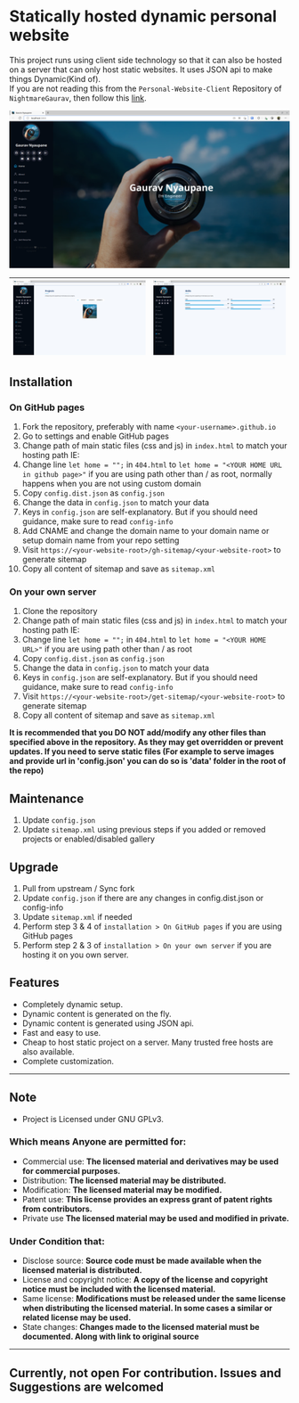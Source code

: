 # Statically hosted dynamic personal website

This project runs using client side technology so that it can also be hosted on a server that can only host static websites. It uses JSON api to make things Dynamic(Kind of).
<br>
If you are not reading this from the `Personal-Website-Client` Repository of `NightmareGaurav`, then follow this <a href="https://github.com/nightmaregaurav/personal-website-client">link</a>.

![](1.png)

| ![](2.png) | ![](3.png) |
|:----------:|:----------:|

## Installation
### On GitHub pages
1. Fork the repository, preferably with name `<your-username>.github.io`
2. Go to settings and enable GitHub pages
3. Change path of main static files (css and js) in `index.html` to match your hosting path IE: <your-website-root>
4. Change line `let home = "";` in `404.html` to `let home = "<YOUR HOME URL in github page>"` if you are using path other than / as root, normally happens when you are not using custom domain 
5. Copy `config.dist.json` as `config.json`
6. Change the data in `config.json` to match your data 
7. Keys in `config.json` are self-explanatory. But if you should need guidance, make sure to read `config-info`
8. Add CNAME and change the domain name to your domain name or setup domain name from your repo setting 
9. Visit `https://<your-website-root>/gh-sitemap/<your-website-root>` to generate sitemap 
10. Copy all content of sitemap and save as `sitemap.xml`
### On your own server
1. Clone the repository 
2. Change path of main static files (css and js) in `index.html` to match your hosting path IE: <your-website-root>
3. Change line `let home = "";` in `404.html` to `let home = "<YOUR HOME URL>"` if you are using path other than / as root 
4. Copy `config.dist.json` as `config.json`
5. Change the data in `config.json` to match your data 
6. Keys in `config.json` are self-explanatory. But if you should need guidance, make sure to read `config-info`
7. Visit `https://<your-website-root>/get-sitemap/<your-website-root>` to generate sitemap 
8. Copy all content of sitemap and save as `sitemap.xml`

<b> It is recommended that you DO NOT add/modify any other files than specified above in the repository. As they may get overridden or prevent updates. If you need to serve static files (For example to serve images and provide url in 'config.json' you can do so is 'data' folder in the root of the repo) </b>

## Maintenance
1. Update `config.json`
2. Update `sitemap.xml` using previous steps if you added or removed projects or enabled/disabled gallery

## Upgrade
1. Pull from upstream / Sync fork
2. Update `config.json` if there are any changes in config.dist.json or config-info
3. Update `sitemap.xml` if needed
4. Perform step 3 & 4 of `installation > On GitHub pages` if you are using GitHub pages
5. Perform step 2 & 3 of `installation > On your own server` if you are hosting it on you own server.

## Features
* Completely dynamic setup.
* Dynamic content is generated on the fly.
* Dynamic content is generated using JSON api.
* Fast and easy to use.
* Cheap to host static project on a server. Many trusted free hosts are also available.
* Complete customization.

---

## Note
- Project is Licensed under GNU GPLv3.

### Which means Anyone are permitted for:
- Commercial use: **The licensed material and derivatives may be used for commercial purposes.**
- Distribution: **The licensed material may be distributed.**
- Modification: **The licensed material may be modified.**
- Patent use: **This license provides an express grant of patent rights from contributors.**
- Private use **The licensed material may be used and modified in private.**

### Under Condition that:
- Disclose source: **Source code must be made available when the licensed material is distributed.**
- License and copyright notice: **A copy of the license and copyright notice must be included with the licensed material.**
- Same license: **Modifications must be released under the same license when distributing the licensed material. In some cases a similar or related license may be used.**
- State changes: **Changes made to the licensed material must be documented. Along with link to original source**

---
Currently, not open For contribution. Issues and Suggestions are welcomed
---
